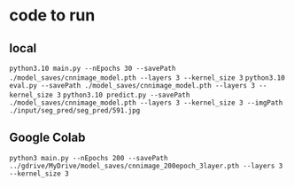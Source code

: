 # code to run

## local
`python3.10 main.py --nEpochs 30 --savePath ./model_saves/cnnimage_model.pth --layers 3 --kernel_size 3`
`python3.10 eval.py --savePath ./model_saves/cnnimage_model.pth --layers 3 --kernel_size 3`
`python3.10 predict.py --savePath ./model_saves/cnnimage_model.pth --layers 3 --kernel_size 3 --imgPath ./input/seg_pred/seg_pred/591.jpg`

## Google Colab
`python3 main.py --nEpochs 200 --savePath ../gdrive/MyDrive/model_saves/cnnimage_200epoch_3layer.pth --layers 3 --kernel_size 3`